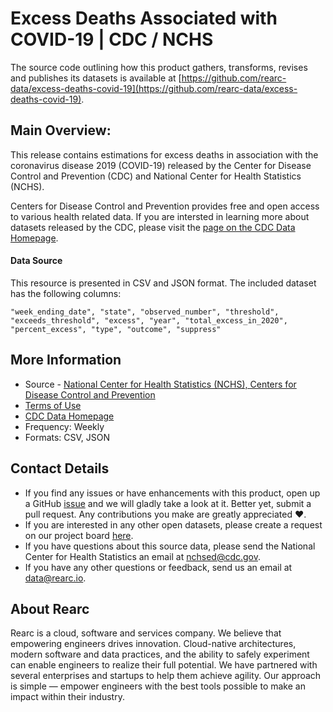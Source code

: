 # Excess Deaths Associated with COVID-19 | CDC / NCHS

The source code outlining how this product gathers, transforms, revises and publishes its datasets is available at [https://github.com/rearc-data/excess-deaths-covid-19](https://github.com/rearc-data/excess-deaths-covid-19).

## Main Overview:
This release contains estimations for excess deaths in association with the coronavirus disease 2019 (COVID-19) released by the Center for Disease Control and Prevention (CDC) and National Center for Health Statistics (NCHS).

Centers for Disease Control and Prevention provides free and open access to various health related data. If you are intersted in learning more about datasets released by the CDC, please visit the [page on the CDC Data Homepage](https://data.cdc.gov).

#### Data Source
This resource is presented in CSV and JSON format. The included dataset has the following columns:

`"week_ending_date", "state", "observed_number", "threshold", "exceeds_threshold", "excess", "year", "total_excess_in_2020", "percent_excess", "type", "outcome", "suppress"`

## More Information
- Source - [National Center for Health Statistics (NCHS), Centers for Disease Control and Prevention](https://data.cdc.gov/NCHS/Excess-Deaths-Associated-with-COVID-19/xkkf-xrst) 
- [Terms of Use](https://www.usa.gov/government-works)
- [CDC Data Homepage](https://data.cdc.gov/)
- Frequency: Weekly
- Formats: CSV, JSON

## Contact Details
- If you find any issues or have enhancements with this product, open up a GitHub [issue](https://github.com/rearc-data/excess-deaths-covid-19/issues) and we will gladly take a look at it. Better yet, submit a pull request. Any contributions you make are greatly appreciated :heart:.
- If you are interested in any other open datasets, please create a request on our project board [here](https://github.com/rearc-data/covid-datasets-aws-data-exchange/projects/1).
- If you have questions about this source data, please send the National Center for Health Statistics an email at nchsed@cdc.gov.
- If you have any other questions or feedback, send us an email at data@rearc.io.

## About Rearc
Rearc is a cloud, software and services company. We believe that empowering engineers drives innovation. Cloud-native architectures, modern software and data practices, and the ability to safely experiment can enable engineers to realize their full potential. We have partnered with several enterprises and startups to help them achieve agility. Our approach is simple — empower engineers with the best tools possible to make an impact within their industry.